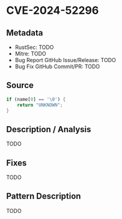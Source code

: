 # CVE-2024-52296

## Metadata

- RustSec: TODO
- Mitre: TODO
- Bug Report GitHub Issue/Release: TODO
- Bug Fix GitHub Commit/PR: TODO

## Source

```rust
if (name[0] == '\0') {
	return "UNKNOWN";
}
```

## Description / Analysis

TODO

## Fixes

TODO

## Pattern Description

TODO
